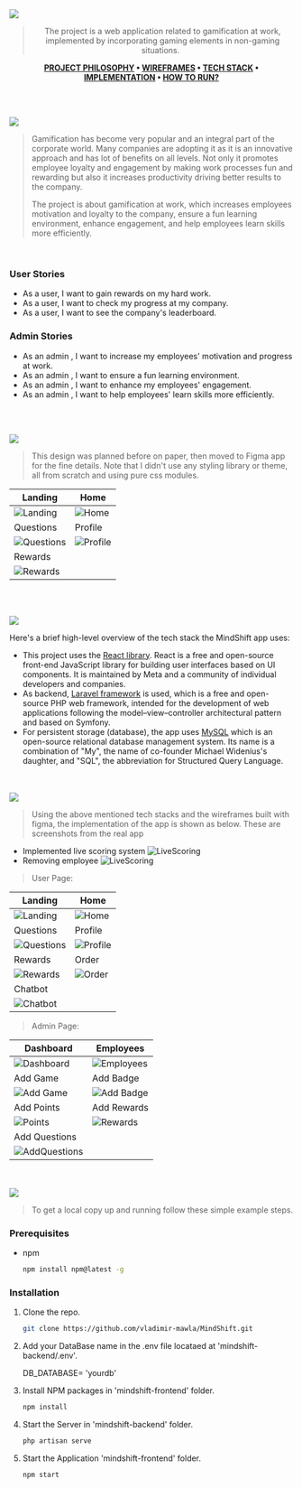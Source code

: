 <img src="./readme/title1.svg"/>

<div align="center">

> The project is a web application related to gamification at work, implemented by incorporating gaming elements in non-gaming situations.   

**[PROJECT PHILOSOPHY](#project-philosophy) • [WIREFRAMES](#wireframes) • [TECH STACK](#tech-stack) • [IMPLEMENTATION](#implementation) • [HOW TO RUN?](#how-to-run)**

</div>

<br><br>


<img src="./readme/title2.svg"/>
<a id="project-philosophy"></a>

> Gamification has become very popular and an integral part of the corporate world. Many companies are adopting it as it is an innovative approach and has lot of benefits on all levels. Not only it promotes employee loyalty and engagement by making work processes fun and rewarding but also it increases productivity driving better results to the company.
> 
> The project is about gamification at work, which increases employees motivation and loyalty to the company, ensure a fun learning environment, enhance engagement, and help employees learn skills more efficiently.

<br>

### User Stories
- As a user, I want to gain rewards on my hard work.
- As a user, I want to check my progress at my company.
- As a user, I want to see the company's leaderboard.

### Admin Stories
- As an admin , I want to increase my employees' motivation and progress at work.
- As an admin , I want to ensure a fun learning environment.
- As an admin , I want to enhance my employees' engagement.
- As an admin , I want to help employees' learn skills more efficiently.


<br><br>

<img src="./readme/title3.svg"/>
<a id="wireframes"></a>

> This design was planned before on paper, then moved to Figma app for the fine details.
Note that I didn't use any styling library or theme, all from scratch and using pure css modules.

| Landing  | Home |
| ---------|------|
| ![Landing](/readme/Landing.png) | ![Home](/readme/Home.png) |
|  Questions | Profile |
| ![Questions](/readme/Questions.png) | ![Profile](/readme/Profile.png) |
|     Rewards      |
| ![Rewards](/readme/Rewards.png) | 


<br><br>

<img src="./readme/title4.svg"/>
<a id="tech-stack"></a>

Here's a brief high-level overview of the tech stack the MindShift app uses:

- This project uses the [React library](https://reactjs.org/). React is a free and open-source front-end JavaScript library for building user interfaces based on UI components. It is maintained by Meta and a community of individual developers and companies.
- As backend, [Laravel framework](https://laravel.com/) is used, which is a free and open-source PHP web framework, intended for the development of web applications following the model–view–controller architectural pattern and based on Symfony.
- For persistent storage (database), the app uses [MySQL](https://www.mysql.com) which is an open-source relational database management system. Its name is a combination of "My", the name of co-founder Michael Widenius's daughter, and "SQL", the abbreviation for Structured Query Language.



<br><br>
<img src="./readme/title5.svg"/>
<a id="implementation"></a>

> Using the above mentioned tech stacks and the wireframes built with figma, the implementation of the app is shown as below. These are screenshots from the real app

- Implemented live scoring system
![LiveScoring](/readme/live-scoring.gif)
- Removing employee
![LiveScoring](/readme/removing-employee.gif)

>User Page:

| Landing  | Home  |
|----------|-------|
| ![Landing](/readme/Landing_screen.png) | ![Home](/readme/Home_screen.png) |
|Questions | Profile |
| ![Questions](/readme/Questions_screen.png) |![Profile](/readme/Profile_screen.png) |
| Rewards | Order |
| ![Rewards](/readme/Rewards_screen.png) | ![Order](/readme/Order.png) |
| Chatbot |
| ![Chatbot](/readme/Chatbot.png) |

>Admin Page:

| Dashboard  | Employees | 
|------------|-----------|
| ![Dashboard](/readme/Dashboard.png) |  ![Employees](/readme/Employees.png) |
| Add Game | Add Badge  |  
|![Add Game](/readme/AddGame.png) | ![Add Badge](/readme/AddBadge.png) |
| Add Points | Add Rewards|
| ![Points](/readme/AddPoints.png) | ![Rewards](/readme/AddReward.png) |
| Add Questions |
| ![AddQuestions](/readme/Add_questions.gif) |

<br><br>
<img src="./readme/title6.svg"/>
<a id="how-to-run"></a>


> To get a local copy up and running follow these simple example steps.

### Prerequisites


* npm
  ```sh
  npm install npm@latest -g
  ```

### Installation


1. Clone the repo.
   ```sh
   git clone https://github.com/vladimir-mawla/MindShift.git
   ```
2. Add your DataBase name in the .env file locataed at 'mindshift-backend/.env'.

   DB_DATABASE= 'yourdb'

3. Install NPM packages in 'mindshift-frontend' folder.
   ```sh
   npm install
   ```
4. Start the Server in 'mindshift-backend' folder.
   ```sh
   php artisan serve
   ```
5. Start the Application 'mindshift-frontend' folder.
   ```sh
   npm start
   ```

